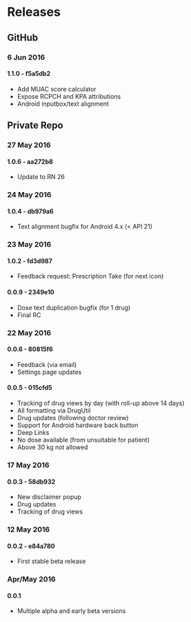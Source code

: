 # Releases

## GitHub
### 6 Jun 2016
#### 1.1.0 - f5a5db2
- Add MUAC score calculator
- Expose RCPCH and KPA attributions
- Android inputbox/text alignment

## Private Repo

### 27 May 2016
#### 1.0.6 - aa272b8
- Update to RN 26

### 24 May 2016
#### 1.0.4 - db979a6
- Text alignment bugfix for Android 4.x (< API 21)

### 23 May 2016
#### 1.0.2 - fd3d987
- Feedback request: Prescription Take (for next icon)

#### 0.0.9 - 2349e10
- Dose text duplication bugfix (for 1 drug)
- Final RC

### 22 May 2016
#### 0.0.6 - 80815f6
- Feedback (via email)
- Settings page updates

#### 0.0.5 - 015cfd5
- Tracking of drug views by day (with roll-up above 14 days)
- All formatting via DrugUtil
- Drug updates (following doctor review)
- Support for Android hardware back button
- Deep Links
- No dose available (from unsuitable for patient)
- Above 30 kg not allowed

### 17 May 2016
#### 0.0.3 - 58db932
- New disclaimer popup
- Drug updates
- Tracking of drug views

### 12 May 2016
#### 0.0.2 - e84a780
- First stable beta release

### Apr/May 2016
#### 0.0.1
- Multiple alpha and early beta versions